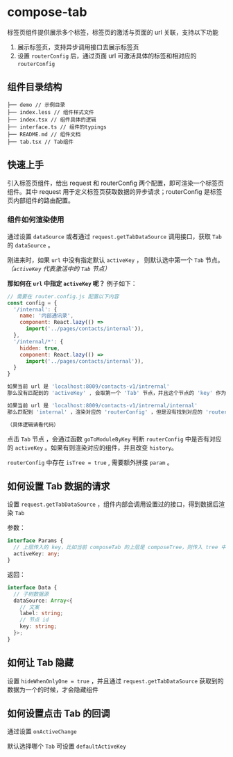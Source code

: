 # compose-tab

标签页组件提供展示多个标签，标签页的激活与页面的 url 关联，支持以下功能

1. 展示标签页，支持异步调用接口去展示标签页
2. 设置 `routerConfig` 后，通过页面 url 可激活具体的标签和相对应的 `routerConfig`

## 组件目录结构

```tree
├── demo // 示例目录
├── index.less // 组件样式文件
├── index.tsx // 组件具体的逻辑
├── interface.ts // 组件的typings
├── README.md // 组件文档
├── tab.tsx // Tab组件
```

## 快速上手

引入标签页组件，给出 request 和 routerConfig 两个配置，即可渲染一个标签页组件。其中 request 用于定义标签页获取数据的异步请求；routerConfig 是标签页内部组件的路由配置。

### 组件如何渲染使用

通过设置 `dataSource` 或者通过 `request.getTabDataSource` 调用接口，获取 `Tab` 的 `dataSource` 。

刚进来时，如果 `url` 中没有指定默认 `activeKey` ， 则默认选中第一个 `Tab` 节点。_（`activeKey` 代表激活中的 `Tab` 节点）_

**那如何在 `url` 中指定 `activeKey` 呢？** 例子如下：

```javascript
// 需要在 router.config.js 配置以下内容
const config = {
  '/internal': {
    name: '内部通讯录',
    component: React.lazy(() =>
      import('../pages/contacts/internal')),
  },
  '/internal/*': {
    hidden: true,
    component: React.lazy(() =>
      import('../pages/contacts/internal')),
  }
}

如果当前 url 是 'localhost:8009/contacts-v1/intrernal'
那么没有匹配到的 'activeKey' , 会取第一个 'Tab' 节点，并且这个节点的 'key' 作为 'activeKey' 。

如果当前 url 是 'localhost:8009/contacts-v1/intrernal/internal'
那么匹配到 'internal' ，渲染对应的 'routerConfig' ，但是没有找到对应的 'routerConfig' ，也会跳到第一个 'Tab' 节点。

（具体逻辑请看代码）
```

点击 `Tab` 节点 ，会通过函数 `goToModuleByKey` 判断 `routerConfig` 中是否有对应的 `activeKey` 。如果有则渲染对应的组件，并且改变 `history`。

`routerConfig` 中存在 `isTree = true` , 需要额外拼接 `param` 。

## 如何设置 Tab 数据的请求

设置 `request.getTabDataSource` ，组件内部会调用设置过的接口，得到数据后渲染 `Tab`

参数：

```typescript
interface Params {
  // 上层传入的 key，比如当前 composeTab 的上层是 composeTree，则传入 tree 中选中节点的 key。
  activeKey: any;
}
```

返回：

```typescript
interface Data {
  // 子树数据源
  dataSource: Array<{
    // 文案
    label: string;
    // 节点 id
    key: string;
  }>;
}
```

## 如何让 Tab 隐藏

设置 `hideWhenOnlyOne = true` ，并且通过 `request.getTabDataSource` 获取到的数据为一个的时候，才会隐藏组件

## 如何设置点击 Tab 的回调

通过设置 `onActiveChange`

默认选择哪个 `Tab` 可设置 `defaultActiveKey`
